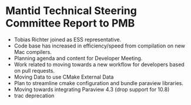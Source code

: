 Mantid Technical Steering Committee Report to PMB
=================================================

* Tobias Richter joined as ESS representative.
* Code base has increased in efficiency/speed from compilation on new Mac compilers.
* Planning agenda and content for Developer Meeting.
* Work related to moving towards a new workflow for developers based on pull requests.
* Moving Data to use CMake External Data
* Plan to streamline cmake configuration and bundle paraview libraries.
* Moving towards integrating Paraview 4.3  (drop support for 10.8)
* trac deprecation




